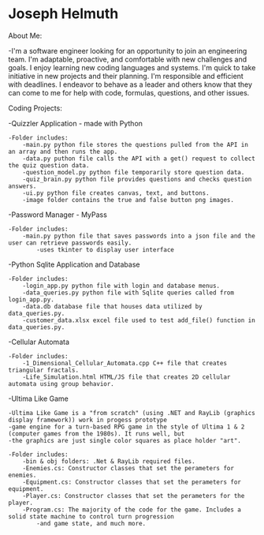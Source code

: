 # Joseph Helmuth


About Me:

-I'm a software engineer looking for an opportunity to join an engineering team. I'm adaptable, proactive, and comfortable with new challenges and goals. I enjoy learning new coding languages and systems. I'm quick to take initiative in new projects and their planning. I'm responsible and efficient with deadlines. I endeavor to behave as a leader and others know that they can come to me for help with code, formulas, questions, and other issues. 


Coding Projects:


-Quizzler Application - made with Python

    -Folder includes:
        -main.py python file stores the questions pulled from the API in an array and then runs the app.
        -data.py puthon file calls the API with a get() request to collect the quiz question data.
        -question_model.py python file temporarily store question data.
        -quiz_brain.py python file provides questions and checks question answers.
        -ui.py python file creates canvas, text, and buttons.
        -image folder contains the true and false button png images.


-Password Manager - MyPass

    -Folder includes:
        -main.py python file that saves passwords into a json file and the user can retrieve passwords easily.
            -uses tkinter to display user interface


-Python Sqlite Application and Database 

    -Folder includes:
        -login_app.py python file with login and database menus.
        -data_queries.py python file with Sqlite queries called from login_app.py.
        -data.db database file that houses data utilized by data_queries.py.
        -customer_data.xlsx excel file used to test add_file() function in data_queries.py.


-Cellular Automata

    -Folder includes:
        -1_Dimensional_Cellular_Automata.cpp C++ file that creates triangular fractals.
        -Life_Simulation.html HTML/JS file that creates 2D cellular automata using group behavior.


-Ultima Like Game

    -Ultima Like Game is a "from scratch" (using .NET and RayLib (graphics display framework)) work in progess prototype
    -game engine for a turn-based RPG game in the style of Ultima 1 & 2 (computer games from the 1980s). It runs well, but
    -the graphics are just single color squares as place holder "art".
    
    -Folder includes:
        -bin & obj folders: .Net & RayLib required files.
        -Enemies.cs: Constructor classes that set the perameters for enemies.
        -Equipment.cs: Constructor classes that set the perameters for equipment.
        -Player.cs: Constructor classes that set the perameters for the player.
        -Program.cs: The majority of the code for the game. Includes a solid state machine to control turn progression 
            -and game state, and much more.
